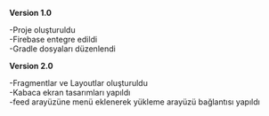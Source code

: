 **Version 1.0**

-Proje oluşturuldu <br/>
-Firebase entegre edildi <br/>
-Gradle dosyaları düzenlendi

**Version 2.0**

-Fragmentlar ve Layoutlar oluşturuldu <br/>
-Kabaca ekran tasarımları yapıldı <br/>
-feed arayüzüne menü eklenerek yükleme arayüzü bağlantısı yapıldı 